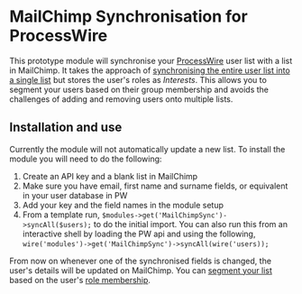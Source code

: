MailChimp Synchronisation for ProcessWire
=========================================

This prototype module will synchronise your [ProcessWire](http://processwire.com/) user list with a list in MailChimp. It takes the approach of [synchronising the entire user list into a single list](http://apidocs.mailchimp.com/api/how-to/sync-you-to-mailchimp.php) but stores the user's roles as _Interests_. This allows you to segment your users based on their group membership and avoids the challenges of adding and removing users onto multiple lists.

Installation and use
--------------------

Currently the module will not automatically update a new list. To install the module you will need to do the following:

1. Create an API key and a blank list in MailChimp
2. Make sure you have email, first name and surname fields, or equivalent in your user database in PW
3. Add your key and the field names in the module setup
4. From a template run, `$modules->get('MailChimpSync')->syncAll($users);` to do the initial import. You can also run this from an interactive shell by loading the PW api and using the following, `wire('modules')->get('MailChimpSync')->syncAll(wire('users));`

From now on whenever one of the synchronised fields is changed, the user's details will be updated on MailChimp. You can [segment your list](http://mailchimp.com/features/segmentation-and-groups/) based on the user's [role membership](http://processwire.com/api/user-access/roles/).